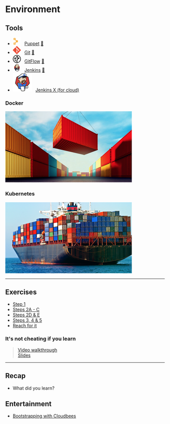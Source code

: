 # Environment

## Tools

* ![Puppet](/images/2018/10/puppet.png)&nbsp;&nbsp; [Puppet](https://puppet.com)
[:movie_camera:](https://www.youtube.com/watch?v=QFcqvBk1gNA)
* ![Git](/images/2018/10/git.png)&nbsp;&nbsp; [Git](https://git-scm.com)
[:movie_camera:](https://www.youtube.com/watch?v=DR7MLaAKcUk)
* ![Gitflow](/images/2018/10/gitflow.png)&nbsp;&nbsp; [GitFlow](https://datasift.github.io/gitflow/IntroducingGitFlow.html)
[:movie_camera:](https://www.youtube.com/watch?v=47uih9Tp6H8)
* ![Jenkins](/images/2018/10/jenkins.png)&nbsp;&nbsp; [Jenkins](https://jenkins.io)
[:movie_camera:](https://www.youtube.com/watch?v=mpsQFEpiOj4)
* ![Jenkins X](/images/2018/10/jenkins-x.png)&nbsp;&nbsp; [Jenkins X (for cloud)](https://jenkins-x.io)

### Docker

![Container](/images/2018/10/container.png)

### Kubernetes

![Kubernetes](/images/2018/10/kubernetes.png)

---
## Exercises

* [Step 1](/Lab_1/Step_1.pdf)
* [Steps 2A - C](/Lab_1/Steps_2A_thru_C.pdf)
* [Steps 2D & E](/Lab_1/Steps_2D_and_E.pdf)
* [Steps 3, 4 & 5](/Lab_1/Steps_3_4_and_5.pdf)
* [Reach for it](/Lab_1/Extension.pdf)

### It's not cheating if you learn
> [Video walkthrough](/Lab_1/materials/lab1_edited.mp4)<br>
> [Slides](/Lab_1/materials/lab1.ppt)

---
## Recap

* What did you learn?

## Entertainment

* [Bootstrapping with Cloudbees](https://www.youtube.com/watch?v=hnCNJ5IYWFM)
